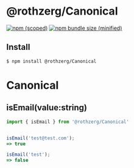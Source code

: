 # @rothzerg/Canonical

[![npm (scoped)](https://img.shields.io/npm/v/@rothzerg/Canonical.svg)](https://www.npmjs.com/package/@rothzerg/Canonical)
[![npm bundle size (minified)](https://img.shields.io/bundlephobia/min/@rothzerg/Canonical.svg)](https://www.npmjs.com/package/@rothzerg/Canonical)

## Install

```
$ npm install @rothzerg/Canonical
```

# Canonical

## isEmail(value:string)

```typescript
import { isEmail } from '@rothzerg/Canonical'
```

```typescript

isEmail('test@test.com');
=> true

isEmail('test');
=> false
```
